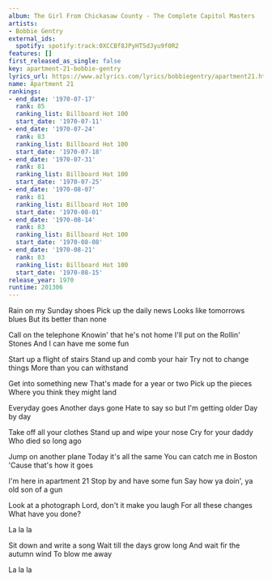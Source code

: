 ```yaml
---
album: The Girl From Chickasaw County - The Complete Capitol Masters
artists:
- Bobbie Gentry
external_ids:
  spotify: spotify:track:0XCCBf8JPyHT5dJyu9f0R2
features: []
first_released_as_single: false
key: apartment-21-bobbie-gentry
lyrics_url: https://www.azlyrics.com/lyrics/bobbiegentry/apartment21.html
name: Apartment 21
rankings:
- end_date: '1970-07-17'
  rank: 85
  ranking_list: Billboard Hot 100
  start_date: '1970-07-11'
- end_date: '1970-07-24'
  rank: 83
  ranking_list: Billboard Hot 100
  start_date: '1970-07-18'
- end_date: '1970-07-31'
  rank: 81
  ranking_list: Billboard Hot 100
  start_date: '1970-07-25'
- end_date: '1970-08-07'
  rank: 81
  ranking_list: Billboard Hot 100
  start_date: '1970-08-01'
- end_date: '1970-08-14'
  rank: 83
  ranking_list: Billboard Hot 100
  start_date: '1970-08-08'
- end_date: '1970-08-21'
  rank: 83
  ranking_list: Billboard Hot 100
  start_date: '1970-08-15'
release_year: 1970
runtime: 201306
---
```

Rain on my Sunday shoes
Pick up the daily news
Looks like tomorrows blues
But its better than none

Call on the telephone
Knowin' that he's not home
I'll put on the Rollin' Stones
And I can have me some fun

Start up a flight of stairs
Stand up and comb your hair
Try not to change things
More than you can withstand

Get into something new
That's made for a year or two
Pick up the pieces
Where you think they might land

Everyday goes
Another days gone
Hate to say so but I'm getting older
Day by day

Take off all your clothes
Stand up and wipe your nose
Cry for your daddy
Who died so long ago

Jump on another plane
Today it's all the same
You can catch me in Boston
'Cause that's how it goes

I'm here in apartment 21
Stop by and have some fun
Say how ya doin', ya old son of a gun

Look at a photograph
Lord, don't it make you laugh
For all these changes
What have you done?

La la la

Sit down and write a song
Wait till the days grow long
And wait fir the autumn wind
To blow me away

La la la
